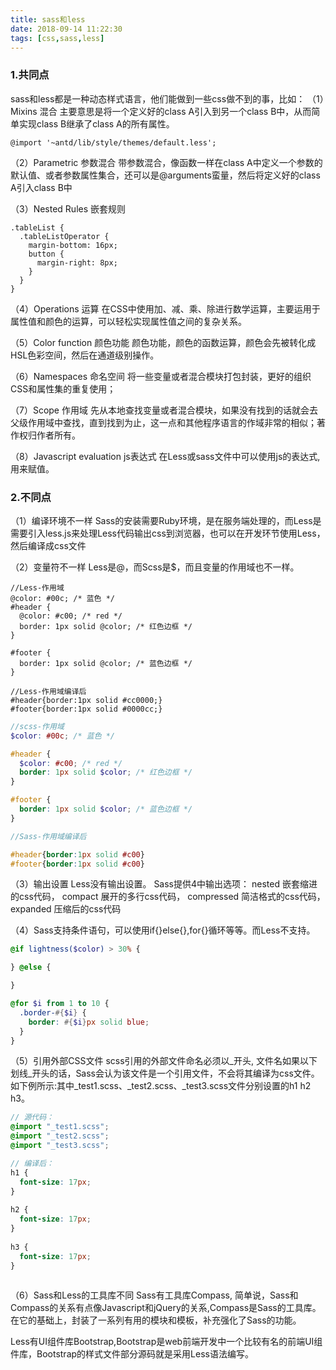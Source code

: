 ```yaml
---
title: sass和less
date: 2018-09-14 11:22:30
tags: [css,sass,less]
---
```



### 1.共同点
sass和less都是一种动态样式语言，他们能做到一些css做不到的事，比如：
（1）Mixins 混合
主要意思是将一个定义好的class A引入到另一个class B中，从而简单实现class B继承了class A的所有属性。
```less
@import '~antd/lib/style/themes/default.less';
```
（2）Parametric 参数混合
带参数混合，像函数一样在class A中定义一个参数的默认值、或者参数属性集合，还可以是@arguments蛮量，然后将定义好的class A引入class B中

（3）Nested Rules 嵌套规则
```less
.tableList {
  .tableListOperator {
    margin-bottom: 16px;
    button {
      margin-right: 8px;
    }
  }
}
```

（4）Operations 运算
在CSS中使用加、减、乘、除进行数学运算，主要运用于属性值和颜色的运算，可以轻松实现属性值之间的复杂关系。

（5）Color function 颜色功能
颜色功能，颜色的函数运算，颜色会先被转化成HSL色彩空间，然后在通道级别操作。

（6）Namespaces 命名空间
将一些变量或者混合模块打包封装，更好的组织CSS和属性集的重复使用；

（7）Scope 作用域
先从本地查找变量或者混合模块，如果没有找到的话就会去父级作用域中查找，直到找到为止，这一点和其他程序语言的作域非常的相似；著作权归作者所有。

（8）Javascript evaluation js表达式
在Less或sass文件中可以使用js的表达式,用来赋值。


### 2.不同点
（1）编译环境不一样
Sass的安装需要Ruby环境，是在服务端处理的，而Less是需要引入less.js来处理Less代码输出css到浏览器，也可以在开发环节使用Less，然后编译成css文件

（2）变量符不一样
Less是@，而Scss是$，而且变量的作用域也不一样。
```less
//Less-作用域
@color: #00c; /* 蓝色 */
#header {
  @color: #c00; /* red */
  border: 1px solid @color; /* 红色边框 */
}

#footer {
  border: 1px solid @color; /* 蓝色边框 */
}

//Less-作用域编译后
#header{border:1px solid #cc0000;}
#footer{border:1px solid #0000cc;}
```
```scss
//scss-作用域
$color: #00c; /* 蓝色 */

#header {
  $color: #c00; /* red */
  border: 1px solid $color; /* 红色边框 */
}

#footer {
  border: 1px solid $color; /* 蓝色边框 */
}

//Sass-作用域编译后

#header{border:1px solid #c00}
#footer{border:1px solid #c00}
```

（3）输出设置
Less没有输出设置。
Sass提供4中输出选项：
	nested 嵌套缩进的css代码，
	compact 展开的多行css代码，
	compressed 简洁格式的css代码，
	expanded 压缩后的css代码
	
（4）Sass支持条件语句，可以使用if{}else{},for{}循环等等。而Less不支持。
```scss
@if lightness($color) > 30% {

} @else {

}

@for $i from 1 to 10 {
  .border-#{$i} {
    border: #{$i}px solid blue;
  }
}
```

（5）引用外部CSS文件
scss引用的外部文件命名必须以_开头, 文件名如果以下划线_开头的话，Sass会认为该文件是一个引用文件，不会将其编译为css文件。
如下例所示:其中_test1.scss、_test2.scss、_test3.scss文件分别设置的h1 h2 h3。

```scss
// 源代码：
@import "_test1.scss";
@import "_test2.scss";
@import "_test3.scss";

// 编译后：
h1 {
  font-size: 17px;
}
 
h2 {
  font-size: 17px;
}
 
h3 {
  font-size: 17px;
}
 
```

（6）Sass和Less的工具库不同
Sass有工具库Compass, 简单说，Sass和Compass的关系有点像Javascript和jQuery的关系,Compass是Sass的工具库。在它的基础上，封装了一系列有用的模块和模板，补充强化了Sass的功能。

Less有UI组件库Bootstrap,Bootstrap是web前端开发中一个比较有名的前端UI组件库，Bootstrap的样式文件部分源码就是采用Less语法编写。